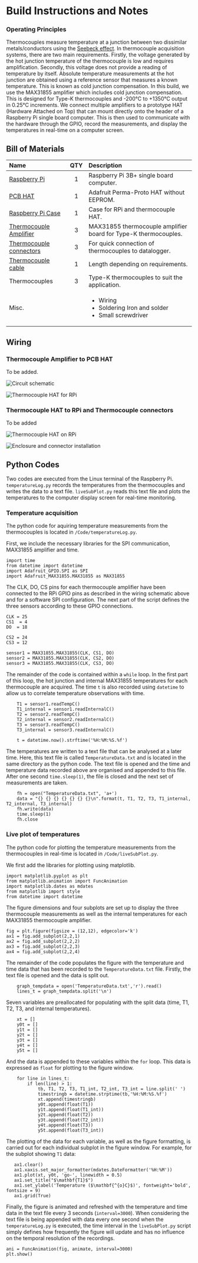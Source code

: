 # Build Instructions and Notes

### Operating Principles

Thermocouples measure temperature at a junction between two dissimilar metals/conductors using the [Seebeck effect](https://en.wikipedia.org/wiki/Thermocouple). In thermocouple acquisition systems, there are two main requirements. Firstly, the voltage generated by the hot junction temperature of the thermocouple is low and requires amplification. Secondly, this voltage does not provide a reading of temperature by itself. Absolute temperature measurements at the hot junction are obtained using a reference sensor that measures a known temperature. This is known as cold junction compensation. In this build, we use the MAX31855 amplifier which includes cold junction compensation. This is designed for Type-K thermocouples and -200°C to +1350°C output in 0.25°C increments. We connect multiple amplifiers to a prototype HAT (Hardware Attached on Top) that can mount directly onto the header of a Raspberry Pi single board computer. This is then used to communicate with the hardware through the GPIO, record the measurements, and display the temperatures in real-time on a computer screen.


## Bill of Materials

|Name               |QTY|Description                           |
|:------------------|:-:|:-------------------------------------|
|[Raspberry Pi](https://uk.farnell.com/raspberry-pi/rpi3-modbp/sbc-board-raspberry-pi-3-model/dp/2842228?src=raspberrypi)|1  |Raspberry Pi 3B+ single board computer. |
|[PCB HAT](https://www.adafruit.com/product/2310)|1  |Adafruit Perma-Proto HAT without EEPROM.|
|[Raspberry Pi Case](https://uk.rs-online.com/web/p/raspberry-pi-cases/9098132)|1 |Case for RPi and thermocouple HAT.| 
|[Thermocouple Amplifier](https://www.adafruit.com/product/269)|3  |MAX31855 thermocouple amplifier board for Type-K thermocouples.|
|[Thermocouple connectors](https://uk.rs-online.com/web/p/sensor-accessories/8919031)|3  |For quick connection of thermocouples to datalogger.|
|[Thermocouple cable](https://uk.rs-online.com/web/p/thermocouple-extension-wire/2363959)|1  |Length depending on requirements.|
|Thermocouples|3  |Type-K thermocouples to suit the application.|
|Misc.|   | <ul><li>Wiring</li><li>Soldering Iron and solder</li><li>Small screwdriver</li></ul>|


## Wiring

### Thermocouple Amplifier to PCB HAT

To be added.

![Circuit schematic](./Images/TC-HAT-Schematic.png)

![Thermocouple HAT for RPi](./Images/amplifiers-to-HAT-wiring.png)

### Thermocouple HAT to RPi and Thermocouple connectors

To be added

![Thermocouple HAT on RPi](./Images/TC-HAT-on-pi.png)

![Enclosure and connector installation](./Images/assembled-with-connectors.png)




## Python Codes

Two codes are executed from the Linux terminal of the Raspberry Pi. `temperatureLog.py` records the temperatures from the thermocouples and writes the data to a text file. `liveSubPlot.py` reads this text file and plots the temperatures to the computer display screen for real-time monitoring. 

### Temperature acquisition
The python code for aquiring temperature measurements from the thermocouples is located in `/Code/temperatureLog.py`. 

First, we include the necessary libraries for the SPI communication, MAX31855 amplifier and time.

```
import time
from datetime import datetime
import Adafruit_GPIO.SPI as SPI
import Adafruit_MAX31855.MAX31855 as MAX31855
```

The CLK, DO, CS pins for each thermocouple amplifier have been connected to the RPi GPIO pins as described in the wiring schematic above and for a software SPI configuration. The next part of the script defines the three sensors according to these GPIO connections.

```
CLK = 25
CS1  = 4
DO  = 18

CS2 = 24
CS3 = 12

sensor1 = MAX31855.MAX31855(CLK, CS1, DO)
sensor2 = MAX31855.MAX31855(CLK, CS2, DO)
sensor3 = MAX31855.MAX31855(CLK, CS3, DO)
```

The remainder of the code is contained within a `while` loop. In the first part of this loop, the hot junction and internal MAX31855 temperatures for each thermocouple are acquired. The time `t` is also recorded using `datetime` to allow us to correlate temperature observations with time. 

```
    T1 = sensor1.readTempC()
    T1_internal = sensor1.readInternalC()
    T2 = sensor2.readTempC()
    T2_internal = sensor2.readInternalC()
    T3 = sensor3.readTempC()
    T3_internal = sensor3.readInternalC()

    t = datetime.now().strftime('%H:%M:%S.%f')
```

The temperatures are written to a text file that can be analysed at a later time. Here, this text file is called `TemperatureData.txt` and is located in the same directory as the python code. The text file is opened and the time and temperature data recorded above are organised and appended to this file. After one second `time.sleep(1)`, the file is closed and the next set of measurements are taken.

```
    fh = open("TemperatureData.txt", 'a+')
    data = "{} {} {} {} {} {} {}\n".format(t, T1, T2, T3, T1_internal, T2_internal, T3_internal)
    fh.write(data)
    time.sleep(1)
    fh.close
```

### Live plot of temperatures
The python code for plotting the temperature measurements from the thermocouples in real-time is located in `/Code/liveSubPlot.py`.


We first add the libraries for plotting using matplotlib.

```
import matplotlib.pyplot as plt
from matplotlib.animation import FuncAnimation
import matplotlib.dates as mdates
from matplotlib import style
from datetime import datetime
```

The figure dimensions and four subplots are set up to display the three thermocouple measurements as well as the internal temperatures for each MAX31855 thermocouple amplifier.

```
fig = plt.figure(figsize = (12,12), edgecolor='k')
ax1 = fig.add_subplot(2,2,1)
ax2 = fig.add_subplot(2,2,2)
ax3 = fig.add_subplot(2,2,3)
ax4 = fig.add_subplot(2,2,4)
```

The remainder of the code populates the figure with the temperature and time data that has been recorded to the `TemperatureData.txt` file. Firstly, the text file is opened and the data is split out.  

```
    graph_tempdata = open('TemperatureData.txt','r').read()
    lines_t = graph_tempdata.split('\n')
```
Seven variables are preallocated for populating with the split data (time, T1, T2, T3, and internal temperatures).
```
    xt = []
    y0t = []
    y1t = []
    y2t = []
    y3t = []
    y4t = []
    y5t = []
```
And the data is appended to these variables within the `for` loop. This data is expressed as `float` for plotting to the figure window.
```
    for line in lines_t:
        if len(line) > 1:
            tb, T1, T2, T3, T1_int, T2_int, T3_int = line.split(' ')
            timestringb = datetime.strptime(tb,'%H:%M:%S.%f')
            xt.append(timestringb)
            y0t.append(float(T1))
            y1t.append(float(T1_int))
            y2t.append(float(T2))
            y3t.append(float(T2_int))
            y4t.append(float(T3))
            y5t.append(float(T3_int))
```
The plotting of the data for each variable, as well as the figure formatting, is carried out for each individual subplot in the figure window. For example, for the subplot showing `T1` data:
 ```
    ax1.clear()   
    ax1.xaxis.set_major_formatter(mdates.DateFormatter('%H:%M'))
    ax1.plot(xt, y0t, 'go-', linewidth = 0.5)
    ax1.set_title("$\mathbf{T1}$")
    ax1.set_ylabel('Temperature ($\mathbf{^{o}C}$)', fontweight='bold', fontsize = 9)
    ax1.grid(True)
```

Finally, the figure is animated and refreshed with the temperature and time data in the text file every 3 seconds (`interval=3000`). When considering the text file is being appended with data every one second when the `temperatureLog.py` is executed, the time interval in the `liveSubPlot.py` script simply defines how frequently the figure will update and has no influence on the temporal resolution of the recordings. 

```
ani = FuncAnimation(fig, animate, interval=3000)
plt.show()
```



